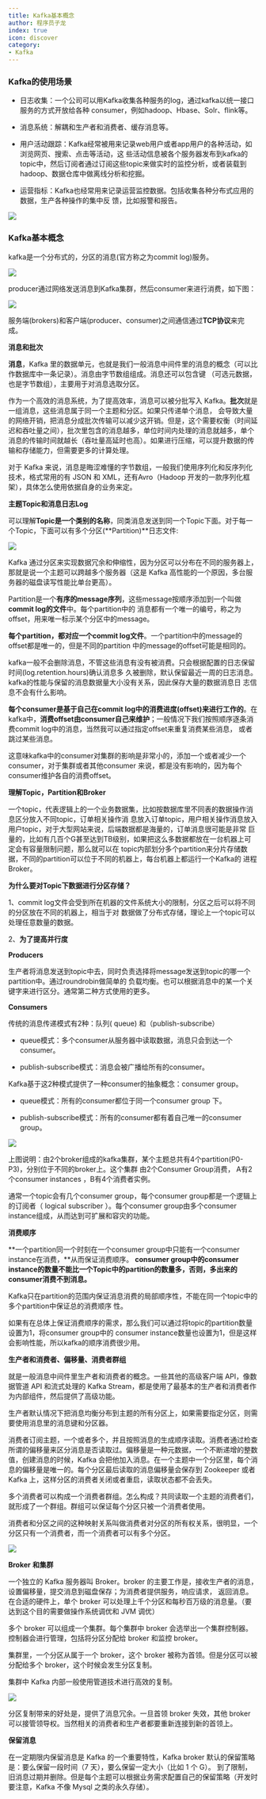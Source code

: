 ```yaml
---
title: Kafka基本概念
author: 程序员子龙
index: true
icon: discover
category:
- Kafka
---
```

### **Kafka的使用场景** 

- 日志收集：一个公司可以用Kafka收集各种服务的log，通过kafka以统一接口服务的方式开放给各种 consumer，例如hadoop、Hbase、Solr、flink等。 

- 消息系统：解耦和生产者和消费者、缓存消息等。 

- 用户活动跟踪：Kafka经常被用来记录web用户或者app用户的各种活动，如浏览网页、搜索、点击等活动，这 些活动信息被各个服务器发布到kafka的topic中，然后订阅者通过订阅这些topic来做实时的监控分析，或者装载到 hadoop、数据仓库中做离线分析和挖掘。 

- 运营指标：Kafka也经常用来记录运营监控数据。包括收集各种分布式应用的数据，生产各种操作的集中反 馈，比如报警和报告。

  

![](https://pic3.zhimg.com/80/v2-e95928617dfccf4dddd3887da9d32f84_720w.png)

### **Kafka基本概念** 

kafka是一个分布式的，分区的消息(官方称之为commit log)服务。

![](https://pic3.zhimg.com/80/v2-87ddf89c12ba0609e3065d5aabf18bd1_720w.png)

producer通过网络发送消息到Kafka集群，然后consumer来进行消费，如下图： 

![](https://pic3.zhimg.com/80/v2-0f197be76c673ecbb74486190c5c8601_720w.png)

服务端(brokers)和客户端(producer、consumer)之间通信通过**TCP协议**来完成。

**消息和批次** 

**消息**，Kafka 里的数据单元，也就是我们一般消息中间件里的消息的概念（可以比作数据库中一条记录）。消息由字节数组组成。消息还可以包含键 （可选元数据，也是字节数组），主要用于对消息选取分区。 

作为一个高效的消息系统，为了提高效率，消息可以被分批写入 Kafka。**批次**就是一组消息，这些消息属于同一个主题和分区。如果只传递单个消息， 会导致大量的网络开销，把消息分成批次传输可以减少这开销。但是，这个需要权衡（时间延迟和吞吐量之间），批次里包含的消息越多，单位时间内处理的消息就越多，单个消息的传输时间就越长（吞吐量高延时也高）。如果进行压缩，可以提升数据的传输和存储能力，但需要更多的计算处理。 

对于 Kafka 来说，消息是晦涩难懂的字节数组，一般我们使用序列化和反序列化技术，格式常用的有 JSON 和 XML，还有Avro（Hadoop 开发的一款序列化框架），具体怎么使用依据自身的业务来定。 

**主题Topic和消息日志Log** 

可以理解**Topic是一个类别的名称**，同类消息发送到同一个Topic下面。对于每一个Topic，下面可以有多个分区(**Partition)**日志文件: 

![](https://pic3.zhimg.com/80/v2-ce95f9f7e6ca5b3130f1c3dbf381f878_720w.png)

Kafka 通过分区来实现数据冗余和伸缩性，因为分区可以分布在不同的服务器上，那就是说一个主题可以跨越多个服务器（这是 Kafka 高性能的一个原因，多台服务器的磁盘读写性能比单台更高）。

Partition是一个**有序的message序列**，这些message按顺序添加到一个叫做**commit log的文件**中。每个partition中的 消息都有一个唯一的编号，称之为offset，用来唯一标示某个分区中的message。 

**每个partition，都对应一个commit log文件**。一个partition中的message的offset都是唯一的，但是不同的partition 中的message的offset可能是相同的。 

kafka一般不会删除消息，不管这些消息有没有被消费。只会根据配置的日志保留时间(log.retention.hours)确认消息多 久被删除，默认保留最近一周的日志消息。kafka的性能与保留的消息数据量大小没有关系，因此保存大量的数据消息日 志信息不会有什么影响。 

**每个consumer是基于自己在commit log中的消费进度(offset)来进行工作的**。在kafka中，**消费offset由consumer自己来维护**；一般情况下我们按照顺序逐条消费commit log中的消息，当然我可以通过指定offset来重复消费某些消息， 或者跳过某些消息。 

这意味kafka中的consumer对集群的影响是非常小的，添加一个或者减少一个consumer，对于集群或者其他consumer 来说，都是没有影响的，因为每个consumer维护各自的消费offset。 

**理解Topic，Partition和Broker** 

一个topic，代表逻辑上的一个业务数据集，比如按数据库里不同表的数据操作消息区分放入不同topic，订单相关操作消 息放入订单topic，用户相关操作消息放入用户topic，对于大型网站来说，后端数据都是海量的，订单消息很可能是非常 巨量的，比如有几百个G甚至达到TB级别，如果把这么多数据都放在一台机器上可定会有容量限制问题，那么就可以在 topic内部划分多个partition来分片存储数据，不同的partition可以位于不同的机器上，每台机器上都运行一个Kafka的 进程Broker。 

**为什么要对Topic下数据进行分区存储？** 

1、commit log文件会受到所在机器的文件系统大小的限制，分区之后可以将不同的分区放在不同的机器上，相当于对 数据做了分布式存储，理论上一个topic可以处理任意数量的数据。 

2、**为了提高并行度**

**Producers** 

生产者将消息发送到topic中去，同时负责选择将message发送到topic的哪一个partition中。通过round­robin做简单的 负载均衡。也可以根据消息中的某一个关键字来进行区分。通常第二种方式使用的更多。

**Consumers** 

传统的消息传递模式有2种：队列( queue) 和（publish-subscribe） 

- queue模式：多个consumer从服务器中读取数据，消息只会到达一个consumer。 

- publish-subscribe模式：消息会被广播给所有的consumer。 

Kafka基于这2种模式提供了一种consumer的抽象概念：consumer group。 

- queue模式：所有的consumer都位于同一个consumer group 下。 

- publish-subscribe模式：所有的consumer都有着自己唯一的consumer group。 

![](https://pica.zhimg.com/80/v2-6927fb1aa727e4b8b907fa72139102b4_720w.png)

上图说明：由2个broker组成的kafka集群，某个主题总共有4个partition(P0-P3)，分别位于不同的broker上。这个集群 由2个Consumer Group消费， A有2个consumer instances ，B有4个消费者实例。

通常一个topic会有几个consumer group，每个consumer group都是一个逻辑上的订阅者（ logical subscriber ）。每个consumer group由多个consumer instance组成，从而达到可扩展和容灾的功能。

**消费顺序** 

**一个partition同一个时刻在一个consumer group中只能有一个consumer instance在消费，**从而保证消费顺序。 **consumer group中的consumer instance的数量不能比一个Topic中的partition的数量多，否则，多出来的** **consumer消费不到消息。** 

Kafka只在partition的范围内保证消息消费的局部顺序性，不能在同一个topic中的多个partition中保证总的消费顺序 性。

如果有在总体上保证消费顺序的需求，那么我们可以通过将topic的partition数量设置为1，将consumer group中的 consumer instance数量也设置为1，但是这样会影响性能，所以kafka的顺序消费很少用。

**生产者和消费者、偏移量、消费者群组** 

就是一般消息中间件里生产者和消费者的概念。一些其他的高级客户端 API，像数据管道 API 和流式处理的 Kafka Stream，都是使用了最基本的生产者和消费者作为内部组件，然后提供了高级功能。 

生产者默认情况下把消息均衡分布到主题的所有分区上，如果需要指定分区，则需要使用消息里的消息键和分区器。 

消费者订阅主题，一个或者多个，并且按照消息的生成顺序读取。消费者通过检查所谓的偏移量来区分消息是否读取过。偏移量是一种元数据，一个不断递增的整数值，创建消息的时候，Kafka 会把他加入消息。在一个主题中一个分区里，每个消息的偏移量是唯一的。每个分区最后读取的消息偏移量会保存到 Zookeeper 或者 Kafka 上，这样分区的消费者关闭或者重启，读取状态都不会丢失。 

多个消费者可以构成一个消费者群组。怎么构成？共同读取一个主题的消费者们，就形成了一个群组。群组可以保证每个分区只被一个消费者使用。

消费者和分区之间的这种映射关系叫做消费者对分区的所有权关系，很明显，一个分区只有一个消费者，而一个消费者可以有多个分区。

![](https://gitee.com/zysspace/pic/raw/master/images/202206042156114.png)

**Broker** **和集群** 

一个独立的 Kafka 服务器叫 Broker。broker 的主要工作是，接收生产者的消息，设置偏移量，提交消息到磁盘保存；为消费者提供服务，响应请求， 返回消息。在合适的硬件上，单个 broker 可以处理上千个分区和每秒百万级的消息量。（要达到这个目的需要做操作系统调优和 JVM 调优） 

多个 broker 可以组成一个集群。每个集群中 broker 会选举出一个集群控制器。控制器会进行管理，包括将分区分配给 broker 和监控 broker。 

集群里，一个分区从属于一个 broker，这个 broker 被称为首领。但是分区可以被分配给多个 broker，这个时候会发生分区复制。 

集群中 Kafka 内部一般使用管道技术进行高效的复制。

![](https://gitee.com/zysspace/pic/raw/master/images/202206042201348.png)

分区复制带来的好处是，提供了消息冗余。一旦首领 broker 失效，其他 broker 可以接管领导权。当然相关的消费者和生产者都要重新连接到新的首领上。 

**保留消息** 

在一定期限内保留消息是 Kafka 的一个重要特性，Kafka broker 默认的保留策略是：要么保留一段时间（7 天），要么保留一定大小（比如 1 个 G）。 到了限制，旧消息过期并删除。但是每个主题可以根据业务需求配置自己的保留策略（开发时要注意，Kafka 不像 Mysql 之类的永久存储）。